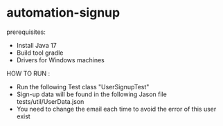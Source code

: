 # automation-signup
prerequisites:
- Install Java 17
- Build tool gradle
- Drivers for Windows machines 

HOW TO RUN :
- Run the following Test class "UserSignupTest"
- Sign-up data will be found in the following Jason file tests/util/UserData.json
- You need to change the email each time to avoid the error of this user exist 

